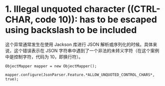 # 1. Illegal unquoted character ((CTRL-CHAR, code 10)): has to be escaped using backslash to be included 

这个异常通常发生在使用 Jackson 库进行 JSON 解析或序列化的时候。具体来说，这个错误表示在 JSON 字符串中遇到了一个非法的未转义字符（在这个案例中是控制字符，代码为 10，即换行符）。

```
ObjectMapper mapper = new ObjectMapper();

mapper.configure(JsonParser.Feature.*ALLOW_UNQUOTED_CONTROL_CHARS*, true);
```

